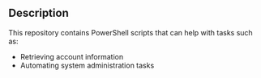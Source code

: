 ## Description

This repository contains PowerShell scripts that can help with tasks such as:

- Retrieving account information
- Automating system administration tasks
